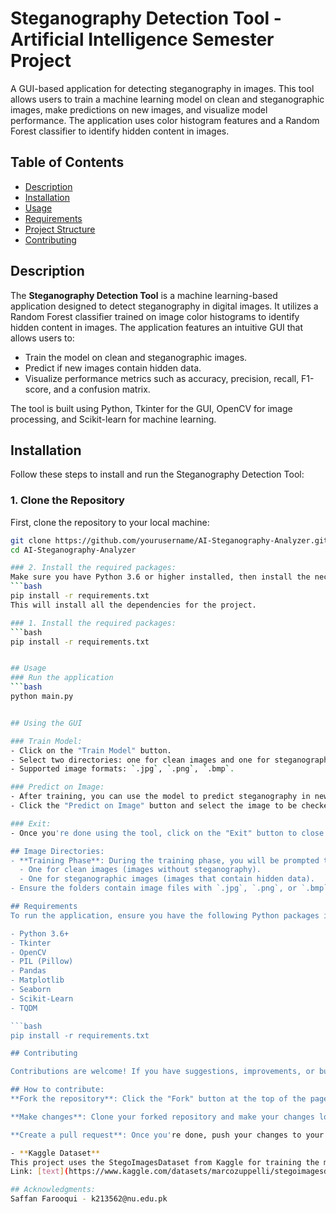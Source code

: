 # Steganography Detection Tool - Artificial Intelligence Semester Project

A GUI-based application for detecting steganography in images. This tool allows users to train a machine learning model on clean and steganographic images, make predictions on new images, and visualize model performance. The application uses color histogram features and a Random Forest classifier to identify hidden content in images.

## Table of Contents

- [Description](#description)
- [Installation](#installation)
- [Usage](#usage)
- [Requirements](#requirements)
- [Project Structure](#project-structure)
- [Contributing](#contributing)


## Description

The **Steganography Detection Tool** is a machine learning-based application designed to detect steganography in digital images. It utilizes a Random Forest classifier trained on image color histograms to identify hidden content in images. The application features an intuitive GUI that allows users to:

- Train the model on clean and steganographic images.
- Predict if new images contain hidden data.
- Visualize performance metrics such as accuracy, precision, recall, F1-score, and a confusion matrix.

The tool is built using Python, Tkinter for the GUI, OpenCV for image processing, and Scikit-learn for machine learning.

## Installation

Follow these steps to install and run the Steganography Detection Tool:

### 1. Clone the Repository
First, clone the repository to your local machine:

```bash
git clone https://github.com/yourusername/AI-Steganography-Analyzer.git
cd AI-Steganography-Analyzer

### 2. Install the required packages:
Make sure you have Python 3.6 or higher installed, then install the necessary packages with:
```bash
pip install -r requirements.txt
This will install all the dependencies for the project.

### 1. Install the required packages:
```bash
pip install -r requirements.txt


## Usage
### Run the application
```bash
python main.py


## Using the GUI

### Train Model:
- Click on the "Train Model" button.
- Select two directories: one for clean images and one for steganographic images. The application will use these images to train the model.
- Supported image formats: `.jpg`, `.png`, `.bmp`.

### Predict on Image:
- After training, you can use the model to predict steganography in new images.
- Click the "Predict on Image" button and select the image to be checked for hidden content.

### Exit:
- Once you're done using the tool, click on the "Exit" button to close the application.

## Image Directories:
- **Training Phase**: During the training phase, you will be prompted to select two directories:
  - One for clean images (images without steganography).
  - One for steganographic images (images that contain hidden data).
- Ensure the folders contain image files with `.jpg`, `.png`, or `.bmp` formats.

## Requirements
To run the application, ensure you have the following Python packages installed:

- Python 3.6+
- Tkinter
- OpenCV
- PIL (Pillow)
- Pandas
- Matplotlib
- Seaborn
- Scikit-Learn
- TQDM

```bash
pip install -r requirements.txt

## Contributing

Contributions are welcome! If you have suggestions, improvements, or bug fixes, please feel free to fork the repository and create a pull request.

## How to contribute:
**Fork the repository**: Click the "Fork" button at the top of the page to create your own copy of the repository.

**Make changes**: Clone your forked repository and make your changes locally.

**Create a pull request**: Once you're done, push your changes to your forked repository and create a pull request to merge them into the original repository.

- **Kaggle Dataset**
This project uses the StegoImagesDataset from Kaggle for training the model. Make sure to download the dataset before training the model.
Link: [text](https://www.kaggle.com/datasets/marcozuppelli/stegoimagesdataset)

## Acknowledgments:
Saffan Farooqui - k213562@nu.edu.pk